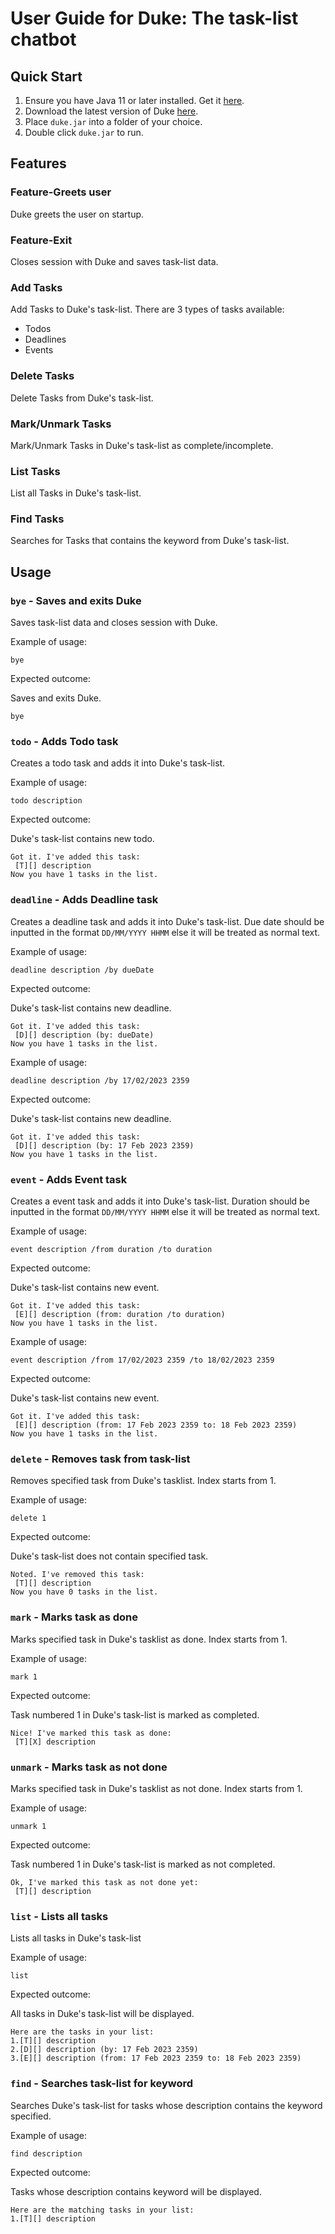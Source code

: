# User Guide for Duke: The task-list chatbot

## Quick Start

1. Ensure you have Java 11 or later installed. Get it [here](https://www.oracle.com/sg/java/technologies/javase/jdk11-archive-downloads.html).
2. Download the latest version of Duke [here](https://github.com/pzhengze/iP/releases/latest).
3. Place `duke.jar` into a folder of your choice.
4. Double click `duke.jar` to run.

## Features 

### Feature-Greets user

Duke greets the user on startup.

### Feature-Exit

Closes session with Duke and saves task-list data.

### Add Tasks

Add Tasks to Duke's task-list.
There are 3 types of tasks available:
- Todos 
- Deadlines
- Events

### Delete Tasks

Delete Tasks from Duke's task-list.

### Mark/Unmark Tasks

Mark/Unmark Tasks in Duke's task-list as complete/incomplete.

### List Tasks

List all Tasks in Duke's task-list.

### Find Tasks

Searches for Tasks that contains the keyword from Duke's task-list.

## Usage

### `bye` - Saves and exits Duke

Saves task-list data and closes session with Duke.

Example of usage: 

`bye`

Expected outcome:

Saves and exits Duke.

```
bye
```

### `todo` - Adds Todo task

Creates a todo task and adds it into Duke's task-list.

Example of usage: 

`todo description`

Expected outcome:

Duke's task-list contains new todo.

```
Got it. I've added this task:
 [T][] description
Now you have 1 tasks in the list.
```

### `deadline` - Adds Deadline task

Creates a deadline task and adds it into Duke's task-list.
Due date should be inputted in the format `DD/MM/YYYY HHMM` else it will be treated as normal text.

Example of usage: 

`deadline description /by dueDate`

Expected outcome:

Duke's task-list contains new deadline.

```
Got it. I've added this task:
 [D][] description (by: dueDate)
Now you have 1 tasks in the list.
```

Example of usage: 

`deadline description /by 17/02/2023 2359`

Expected outcome:

Duke's task-list contains new deadline.

```
Got it. I've added this task:
 [D][] description (by: 17 Feb 2023 2359)
Now you have 1 tasks in the list.
```

### `event` - Adds Event task

Creates a event task and adds it into Duke's task-list.
Duration should be inputted in the format `DD/MM/YYYY HHMM` else it will be treated as normal text.

Example of usage: 

`event description /from duration /to duration`

Expected outcome:

Duke's task-list contains new event.

```
Got it. I've added this task:
 [E][] description (from: duration /to duration)
Now you have 1 tasks in the list.
```

Example of usage: 

`event description /from 17/02/2023 2359 /to 18/02/2023 2359`

Expected outcome:

Duke's task-list contains new event.

```
Got it. I've added this task:
 [E][] description (from: 17 Feb 2023 2359 to: 18 Feb 2023 2359)
Now you have 1 tasks in the list.
```

### `delete` - Removes task from task-list

Removes specified task from Duke's tasklist.
Index starts from 1.

Example of usage: 

`delete 1`

Expected outcome:

Duke's task-list does not contain specified task.

```
Noted. I've removed this task:
 [T][] description
Now you have 0 tasks in the list.
```

### `mark` - Marks task as done

Marks specified task in Duke's tasklist as done.
Index starts from 1.

Example of usage: 

`mark 1`

Expected outcome:

Task numbered 1 in Duke's task-list is marked as completed.

```
Nice! I've marked this task as done:
 [T][X] description
```

### `unmark` - Marks task as not done

Marks specified task in Duke's tasklist as not done.
Index starts from 1.

Example of usage: 

`unmark 1`

Expected outcome:

Task numbered 1 in Duke's task-list is marked as not completed.

```
Ok, I've marked this task as not done yet:
 [T][] description
```

### `list` - Lists all tasks

Lists all tasks in Duke's task-list

Example of usage: 

`list`

Expected outcome:

All tasks in Duke's task-list will be displayed.

```
Here are the tasks in your list: 
1.[T][] description
2.[D][] description (by: 17 Feb 2023 2359)
3.[E][] description (from: 17 Feb 2023 2359 to: 18 Feb 2023 2359)
```

### `find` - Searches task-list for keyword

Searches Duke's task-list for tasks whose description contains the keyword specified.

Example of usage: 

`find description`

Expected outcome:

Tasks whose description contains keyword will be displayed.

```
Here are the matching tasks in your list: 
1.[T][] description
```
